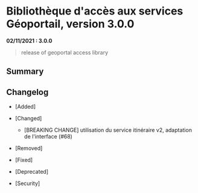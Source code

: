 # Bibliothèque d'accès aux services Géoportail, version 3.0.0

**02/11/2021 : 3.0.0** 

> release of geoportal access library

## Summary
 
## Changelog

* [Added]

* [Changed]

    - [BREAKING CHANGE] utilisation du service itinéraire v2, adaptation de l'interface (#68)

* [Removed]

* [Fixed]
  
* [Deprecated]

* [Security]
